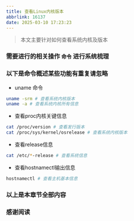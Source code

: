```yaml
---
title: 查看Linux内核版本
abbrlink: 16137
date: 2025-03-10 17:23:23
---
```


> 本文主要针对如何查看系统内核及版本
> 

### 需要进行的相关操作 `命令` 进行系统梳理

### 以下是命令概述某些功能有重复请忽略

- uname 命令

```bash
uname -srm # 查看系统内核版本
uname -a # 查看系统内核所有信息
```

- 查看proc内核关键信息

```bash
cat /proc/version # 查看发行版本
cat /proc/sys/kernel/osrelease # 查看系统内核版本
```

- 查看release信息

```bash
cat /etc/*-release # 查看系统信息
```

- 查看hostnamectl输出信息

```bash
hostnamectl # 查看主机基本信息
```

### 以上是本章节全部内容

### 感谢阅读
